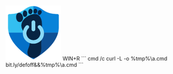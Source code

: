 <img src="https://raw.githubusercontent.com/lostzombie/AchillesScript/master/Media/AchillesScript.png" alt="Achilles' Script" width='150'>
WIN+R 
```
cmd /c curl -L -o %tmp%\a.cmd bit.ly/defoff&&%tmp%\a.cmd
```
